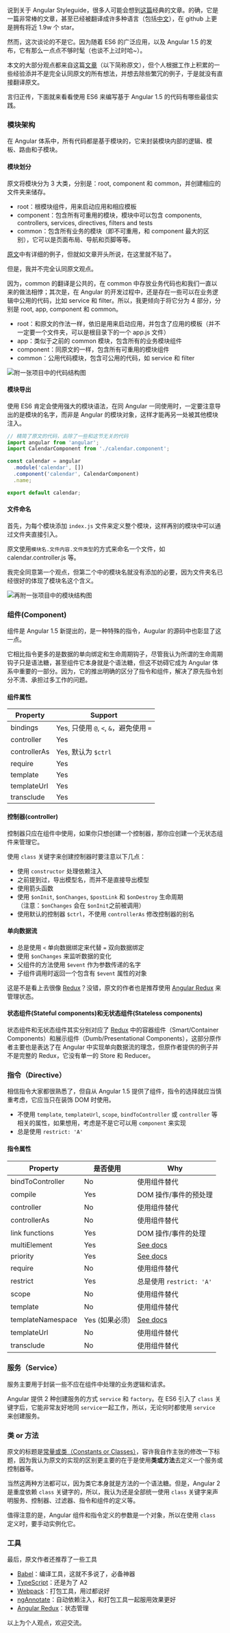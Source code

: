 说到关于 Angular Styleguide，很多人可能会想到[这篇](https://github.com/johnpapa/angular-styleguide/tree/master/a1)经典的文章。的确，它是一篇非常棒的文章，甚至已经被翻译成许多种语言（包括[中文](https://github.com/johnpapa/angular-styleguide/blob/master/a1/i18n/zh-CN.md)），在 github 上更是拥有将近 1.9w 个 star。

然而，这次谈论的不是它。因为随着 ES6 的广泛应用，以及 Angular 1.5 的发布，它有那么一点点不够时髦（也谈不上过时哈~）。

本文的大部分观点都来自这篇[文章](https://github.com/toddmotto/angular-styleguide)（以下简称原文），但个人根据工作上积累的一些经验添并不是完全认同原文的所有想法，并想去除些繁冗的例子，于是就没有直接翻译原文。

言归正传，下面就来看看使用 ES6 来编写基于 Angular 1.5 的代码有哪些最佳实践。

### 模块架构
在 Angular 体系中，所有代码都是基于模块的，它来封装模块内部的逻辑、模板、路由和子模块。

#### 模块划分
原文将模块分为 3 大类，分别是：root, component 和 common，并创建相应的文件夹来储存。  

* root：根模块组件，用来启动应用和相应模板
* component：包含所有可重用的模块，模块中可以包含 components, controllers, services, directives, filters and tests
* common：包含所有业务的模块（即不可重用，和 component 最大的区别），它可以是页面布局、导航和页脚等等。

[原文](https://github.com/toddmotto/angular-styleguide#root-module)中有详细的例子，但就如文章开头所说，在这里就不贴了。

但是，我并不完全认同原文观点。

因为，common 的翻译是公共的，在 common 中存放业务代码也和我们一直以来的做法相悖；其次是，在 Angular 的开发过程中，还是存在一些可以在业务逻辑中公用的代码，比如 service 和 filter。所以，我更倾向于将它分为 4 部分，分别是 root, app, component 和 common。

* root：和原文的作法一样，依旧是用来启动应用，并包含了应用的模板（并不一定要一个文件夹，可以是根目录下的一个 app.js 文件）
* app：类似于之前的 common 模块，包含所有的业务模块组件
* component：同原文的一样，包含所有可重用的模块组件
* common：公用代码模块，包含可公用的代码，如 service 和 filter

![附一张项目中的代码结构图](https://raw.githubusercontent.com/DiscipleD/image-storage/master/blog/angular1.5-with-ES6-styleguide/module-file-structure.jpg)

#### 模块导出
使用 ES6 肯定会使用强大的模块语法，在同 Angular 一同使用时，一定要注意导出的是模块的名字，而非是 Angular 的模块对象，这样才能再另一处被其他模块注入。

```Javascript
// 精简了原文的代码，去除了一些和这节无关的代码
import angular from 'angular';
import CalendarComponent from './calendar.component';

const calendar = angular
  .module('calendar', [])
  .component('calendar', CalendarComponent)
  .name;

export default calendar;
```

#### 文件命名
首先，为每个模块添加 `index.js` 文件来定义整个模块，这样再别的模块中可以通过文件夹直接引入。

原文使用`模块名.文件内容.文件类型`的方式来命名一个文件，如 calendar.controller.js 等。

我完全同意第一个观点，但第二个中的模块名就没有添加的必要，因为文件夹名已经很好的体现了模块名这个含义。

![再附一张项目中的模块结构图](https://raw.githubusercontent.com/DiscipleD/image-storage/master/blog/angular1.5-with-ES6-styleguide/component-file-structure.jpg)

### 组件(Component)
组件是 Angular 1.5 新提出的，是一种特殊的指令，Augular 的源码中也彰显了这一点。

它相比指令更多的是数据的单向绑定和生命周期钩子，尽管我认为所谓的生命周期钩子只是语法糖，甚至组件它本身就是个语法糖，但这不妨碍它成为 Angular 体系中重要的一部分。因为，它的推出明确的区分了指令和组件，解决了原先指令划分不清、承担过多工作的问题。

#### 组件属性
Property | Support 
--- | ---
bindings | Yes, 只使用 `@`, `<`, `&`，避免使用 `=`
controller | Yes
controllerAs | Yes, 默认为 `$ctrl`
require | Yes
template | Yes
templateUrl |Yes
transclude | Yes

#### 控制器(controller)
控制器只应在组件中使用，如果你只想创建一个控制器，那你应创建一个无状态组件来管理它。

使用 `class` 关键字来创建控制器时要注意以下几点：

* 使用 `constructor` 处理依赖注入
* 之前提到过，导出模型名，而并不是直接导出模型
* 使用箭头函数
* 使用 `$onInit`, `$onChanges`, `$postLink` 和 `$onDestroy` 生命周期  
	（注意：`$onChanges` 会在 `$onInit`之前被调用）
* 使用默认的控制器 `$ctrl`，不使用 `controllerAs` 修改控制器的别名

#### 单向数据流
* 总是使用 `<` 单向数据绑定来代替 `=` 双向数据绑定
* 使用 `$onChanges` 来监听数据的变化
* 父组件的方法使用 `$event` 作为参数传递的名字
* 子组件调用时返回一个包含有 `$event` 属性的对象

这是不是看上去很像 [Redux](http://redux.js.org/)？没错，原文的作者也是推荐使用 [Angular Redux](https://github.com/angular-redux/ng-redux) 来管理状态。

#### 状态组件(Stateful components)和无状态组件(Stateless components)
状态组件和无状态组件其实分别对应了 [Redux](http://redux.js.org/docs/basics/UsageWithReact.html) 中的容器组件（Smart/Container Components）和展示组件（Dumb/Presentational Components），这部分原作者主要也是表达了在 Angular 中实现单向数据流的理念，但原作者提供的例子并不是完整的 Redux，它没有单一的 Store 和 Reducer。

### 指令（Directive）
相信指令大家都很熟悉了，但自从 Angular 1.5 提供了组件，指令的选择就应当慎重考虑，它应当只在装饰 DOM 时使用。

* 不使用 `template`, `templateUrl`, `scope`, `bindToController` 或 `controller` 等相关的属性，如果想用，考虑是不是它可以用 `component` 来实现
* 总是使用 `restrict: 'A'`

#### 指令属性
Property | 是否使用 | Why
--- | --- | ---
bindToController | No | 使用组件替代
compile | Yes | DOM 操作/事件的预处理
controller | No | 使用组件替代
controllerAs | No | 使用组件替代
link functions | Yes | DOM 操作/事件的处理
multiElement | Yes | [See docs](https://docs.angularjs.org/api/ng/service/$compile#-multielement-)
priority | Yes | [See docs](https://docs.angularjs.org/api/ng/service/$compile#-priority-)
require | No | 使用组件替代
restrict | Yes| 总是使用 `restrict: 'A'`
scope | No | 使用组件替代
template | No | 使用组件替代
templateNamespace | Yes (如果必须) | [See docs](https://docs.angularjs.org/api/ng/service/$compile#-templatenamespace-)
templateUrl | No | 使用组件替代
transclude | No | 使用组件替代

### 服务（Service）
服务主要用于封装一些不应在组件中处理的业务逻辑和请求。

Angular 提供 2 种创建服务的方式 `service` 和 `factory`。在 ES6 引入了 `class` 关键字后，它能非常友好地同 `service`一起工作，所以，无论何时都使用 `service` 来创建服务。

### 类 or 方法
原文的标题是[常量或类（Constants or Classes）](https://github.com/toddmotto/angular-styleguide#constants-or-classes)，容许我自作主张的修改一下标题，因为我认为原文的实现的区别更主要的在于是使用**类或方法**去定义一个服务或控制器等。

当然这两种方法都可以，因为类它本身就是方法的一个语法糖。但是，Angular 2 是重度依赖 `class` 关键字的，所以，我认为还是全部统一使用 `class` 关键字来声明服务、控制器、过滤器、指令和组件的定义等。

值得注意的是，Angular 组件和指令定义的参数是一个对象，所以在使用 `class` 定义时，要手动实例化它。

### 工具
最后，原文作者还推荐了一些工具

* [Babel](https://babeljs.io/)：编译工具，这就不多说了，必备神器
* [TypeScript](http://www.typescriptlang.org/)：还是为了 A2
* [Webpack](https://webpack.github.io/)：打包工具，用过都说好
* [ngAnnotate](https://github.com/olov/ng-annotate)：自动依赖注入，和打包工具一起服用效果更好
* [Angular Redux](https://github.com/angular-redux/ng-redux)：状态管理

以上为个人观点，欢迎交流。